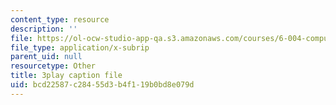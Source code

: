 ```yaml
---
content_type: resource
description: ''
file: https://ol-ocw-studio-app-qa.s3.amazonaws.com/courses/6-004-computation-structures-spring-2017/bcd22587c28455d3b4f119b0bd8e079d_-RqKDpeILyU.vtt
file_type: application/x-subrip
parent_uid: null
resourcetype: Other
title: 3play caption file
uid: bcd22587-c284-55d3-b4f1-19b0bd8e079d
---
```

